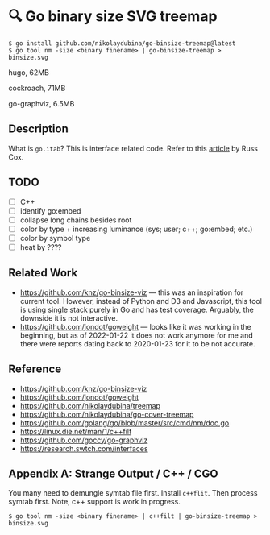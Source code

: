 # 🔍 Go binary size SVG treemap

```
$ go install github.com/nikolaydubina/go-binsize-treemap@latest
$ go tool nm -size <binary finename> | go-binsize-treemap > binsize.svg
```

hugo, 62MB

cockroach, 71MB

go-graphviz, 6.5MB

## Description

What is `go.itab`? This is interface related code.
Refer to this [article](https://research.swtch.com/interfaces) by Russ Cox.

## TODO

- [ ] C++
- [ ] identify go:embed
- [ ] collapse long chains besides root
- [ ] color by type + increasing luminance (sys; user; c++; go:embed; etc.)
- [ ] color by symbol type
- [ ] heat by ????

## Related Work

- https://github.com/knz/go-binsize-viz — this was an inspiration for current tool. However, instead of Python and D3 and Javascript, this tool is using single stack purely in Go and has test coverage. Arguably, the downside it is not interactive.
- https://github.com/jondot/goweight — looks like it was working in the beginning, but as of 2022-01-22 it does not work anymore for me and there were reports dating back to 2020-01-23 for it to be not accurate.

## Reference

- https://github.com/knz/go-binsize-viz
- https://github.com/jondot/goweight
- https://github.com/nikolaydubina/treemap
- https://github.com/nikolaydubina/go-cover-treemap
- https://github.com/golang/go/blob/master/src/cmd/nm/doc.go
- https://linux.die.net/man/1/c++filt
- https://github.com/goccy/go-graphviz
- https://research.swtch.com/interfaces

## Appendix A: Strange Output / C++ / CGO

You many need to demungle symtab file first. Install `c++flit`. Then process symtab first.
Note, c++ support is work in progress.

```
$ go tool nm -size <binary finename> | c++filt | go-binsize-treemap > binsize.svg
```
